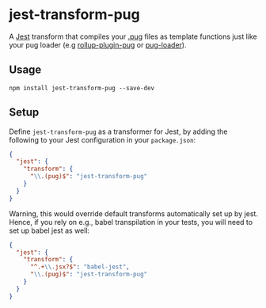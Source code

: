 # jest-transform-pug

A [Jest](https://github.com/facebook/jest) transform that compiles your
[.pug](https://github.com/pugjs/pug) files as template functions just like your
pug loader (e.g [rollup-plugin-pug](https://github.com/aMarCruz/rollup-plugin-pug)
or [pug-loader](https://github.com/pugjs/pug-loader)).

## Usage

```
npm install jest-transform-pug --save-dev
```

## Setup

Define `jest-transform-pug` as a transformer for Jest, by adding
the following to your Jest configuration in your `package.json`:

```json
{
  "jest": {
    "transform": {
      "\\.(pug)$": "jest-transform-pug"
    }
  }
}
```

Warning, this would override default transforms automatically set up by jest.
Hence, if you rely on e.g., babel transpilation in your tests, you will need
to set up babel jest as well:


```json
{
  "jest": {
    "transform": {
      "^.+\\.jsx?$": "babel-jest",
      "\\.(pug)$": "jest-transform-pug"
    }
  }
}
```
